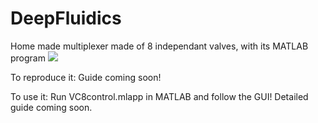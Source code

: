 <h1>DeepFluidics</h1>
Home made multiplexer made of 8 independant valves, with its MATLAB program

<img src="DeepFluidics_pres.png">

To reproduce it:
Guide coming soon!

To use it:
Run VC8control.mlapp in MATLAB and follow the GUI!
Detailed guide coming soon.
